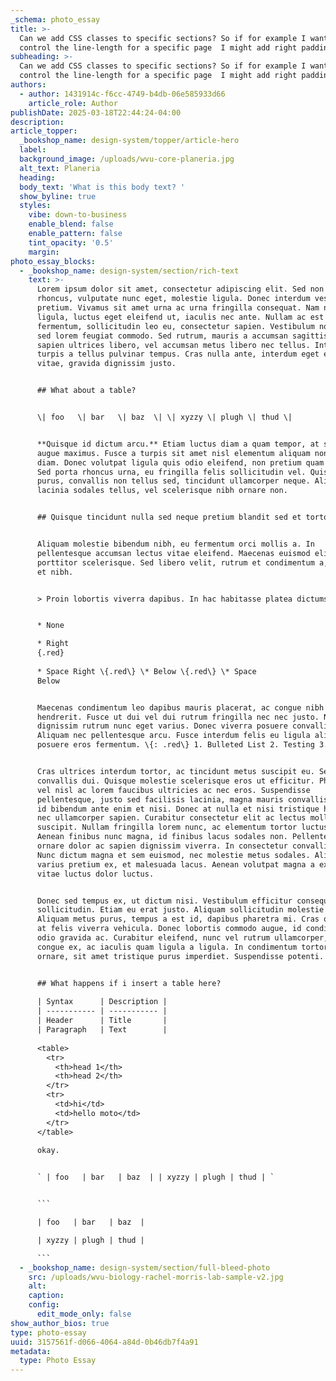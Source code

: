 ```yaml
---
_schema: photo_essay
title: >-
  Can we add CSS classes to specific sections? So if for example I want to
  control the line-length for a specific page  I might add right padding. 
subheading: >-
  Can we add CSS classes to specific sections? So if for example I want to
  control the line-length for a specific page  I might add right padding. 
authors:
  - author: 1431914c-f6cc-4749-b4db-06e585933d66
    article_role: Author
publishDate: 2025-03-18T22:44:24-04:00
description:
article_topper:
  _bookshop_name: design-system/topper/article-hero
  label:
  background_image: /uploads/wvu-core-planeria.jpg
  alt_text: Planeria
  heading:
  body_text: 'What is this body text? '
  show_byline: true
  styles:
    vibe: down-to-business
    enable_blend: false
    enable_pattern: false
    tint_opacity: '0.5'
    margin:
photo_essay_blocks:
  - _bookshop_name: design-system/section/rich-text
    text: >-
      Lorem ipsum dolor sit amet, consectetur adipiscing elit. Sed non nunc
      rhoncus, vulputate nunc eget, molestie ligula. Donec interdum vestibulum
      pretium. Vivamus sit amet urna ac urna fringilla consequat. Nam nunc
      ligula, luctus eget eleifend ut, iaculis nec ante. Nullam ac est
      fermentum, sollicitudin leo eu, consectetur sapien. Vestibulum non tortor
      sed lorem feugiat commodo. Sed rutrum, mauris a accumsan sagittis, mi
      sapien ultrices libero, vel accumsan metus libero nec tellus. Integer at
      turpis a tellus pulvinar tempus. Cras nulla ante, interdum eget enim
      vitae, gravida dignissim justo.


      ## What about a table?


      \| foo   \| bar   \| baz  \| \| xyzzy \| plugh \| thud \|


      **Quisque id dictum arcu.** Etiam luctus diam a quam tempor, at sodales
      augue maximus. Fusce a turpis sit amet nisl elementum aliquam non non
      diam. Donec volutpat ligula quis odio eleifend, non pretium quam porta.
      Sed porta rhoncus urna, eu fringilla felis sollicitudin vel. Quisque erat
      purus, convallis non tellus sed, tincidunt ullamcorper neque. Aliquam
      lacinia sodales tellus, vel scelerisque nibh ornare non.


      ## Quisque tincidunt nulla sed neque pretium blandit sed et tortor.&nbsp;


      Aliquam molestie bibendum nibh, eu fermentum orci mollis a. In
      pellentesque accumsan lectus vitae eleifend. Maecenas euismod elit eget mi
      porttitor scelerisque. Sed libero velit, rutrum et condimentum a, molestie
      et nibh.


      > Proin lobortis viverra dapibus. In hac habitasse platea dictumst.


      * None

      * Right
      {.red}
      
      * Space Right \{.red\} \* Below \{.red\} \* Space
      Below


      Maecenas condimentum leo dapibus mauris placerat, ac congue nibh
      hendrerit. Fusce ut dui vel dui rutrum fringilla nec nec justo. Nullam
      dignissim rutrum nunc eget varius. Donec viverra posuere convallis.
      Aliquam nec pellentesque arcu. Fusce interdum felis eu ligula aliquam, vel
      posuere eros fermentum. \{: .red\} 1. Bulleted List 2. Testing 3. Test


      Cras ultrices interdum tortor, ac tincidunt metus suscipit eu. Sed ut
      convallis dui. Quisque molestie scelerisque eros ut efficitur. Phasellus
      vel nisl ac lorem faucibus ultricies ac nec eros. Suspendisse
      pellentesque, justo sed facilisis lacinia, magna mauris convallis lacus,
      id bibendum ante enim et nisi. Donec at nulla et nisi tristique hendrerit
      nec ullamcorper sapien. Curabitur consectetur elit ac lectus mollis
      suscipit. Nullam fringilla lorem nunc, ac elementum tortor luctus a.
      Aenean finibus nunc magna, id finibus lacus sodales non. Pellentesque
      ornare dolor ac sapien dignissim viverra. In consectetur convallis dui.
      Nunc dictum magna et sem euismod, nec molestie metus sodales. Aliquam
      varius pretium ex, et malesuada lacus. Aenean volutpat magna a ex iaculis,
      vitae luctus dolor luctus.


      Donec sed tempus ex, ut dictum nisi. Vestibulum efficitur consequat
      sollicitudin. Etiam eu erat justo. Aliquam sollicitudin molestie gravida.
      Aliquam metus purus, tempus a est id, dapibus pharetra mi. Cras ornare sem
      at felis viverra vehicula. Donec lobortis commodo augue, id condimentum
      odio gravida ac. Curabitur eleifend, nunc vel rutrum ullamcorper, erat est
      congue ex, ac iaculis quam ligula a ligula. In condimentum tortor in justo
      ornare, sit amet tristique purus imperdiet. Suspendisse potenti.


      ## What happens if i insert a table here?
      
      | Syntax      | Description |
      | ----------- | ----------- |
      | Header      | Title       |
      | Paragraph   | Text        |
      
      <table>
        <tr>
          <th>head 1</th>
          <th>head 2</th>
        </tr>
        <tr>
          <td>hi</td>
          <td>hello moto</td>
        </tr>
      </table>
      
      okay.


      ` | foo   | bar   | baz  | | xyzzy | plugh | thud | `


      ```

      | foo   | bar   | baz  |

      | xyzzy | plugh | thud |

      ```
  - _bookshop_name: design-system/section/full-bleed-photo
    src: /uploads/wvu-biology-rachel-morris-lab-sample-v2.jpg
    alt:
    caption:
    config:
      edit_mode_only: false
show_author_bios: true
type: photo-essay
uuid: 3157561f-d066-4064-a84d-0b46db7f4a91
metadata:
  type: Photo Essay
---
```

